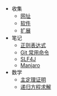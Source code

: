 * 收集
    * [网址](collect/网址)
    * [软件](collect/软件)
    * [扩展](collect/扩展)
* 笔记
    * [正则表达式](note\正则表达式.md)
    * [Git 常用命令](note\Git-常用命令.md)
    * [SLF4J](note\SLF4J-Logback.md)
    * [Manjaro](note\Manjaro.md)
* 数学
    * [主定理证明](math\主定理证明.md)
    * [递归方程求解](math\递归方程求解.md)
